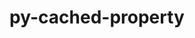 ---
title: "py-cached-property"
layout: cache
categories: [package, develop]
meta: {"compilers": ["gcc@=7.5.0"], "num_specs": 4, "num_specs_by_stack": {"radiuss": 4, "root": 4}, "oss": ["ubuntu18.04"], "platforms": ["linux"], "stacks": ["radiuss", "root"], "targets": ["x86_64_v3"], "versions": ["1.5.2"]}
spec_details: [{"compiler": "gcc@=7.5.0", "hash": "26lixjyququv7ltaqq2uxj4dsttksxos", "os": "ubuntu18.04", "platform": "linux", "size": "-", "stacks": ["radiuss", "root"], "target": "x86_64_v3", "variants": ["build_system=python_pip"], "versions": ["1.5.2"]}, {"compiler": "gcc@=7.5.0", "hash": "5e7mtybvkjl6bnovr5d7ivshhq4qasby", "os": "ubuntu18.04", "platform": "linux", "size": "-", "stacks": ["radiuss", "root"], "target": "x86_64_v3", "variants": ["build_system=python_pip"], "versions": ["1.5.2"]}, {"compiler": "gcc@=7.5.0", "hash": "bu5v6mnmanfdf3zaabqwauwxo2smqvrf", "os": "ubuntu18.04", "platform": "linux", "size": "-", "stacks": ["radiuss", "root"], "target": "x86_64_v3", "variants": ["build_system=python_pip"], "versions": ["1.5.2"]}, {"compiler": "gcc@=7.5.0", "hash": "rear4re7qcjby3p5uk67xrbdb25sgemz", "os": "ubuntu18.04", "platform": "linux", "size": "-", "stacks": ["radiuss", "root"], "target": "x86_64_v3", "variants": ["build_system=python_pip"], "versions": ["1.5.2"]}]
---